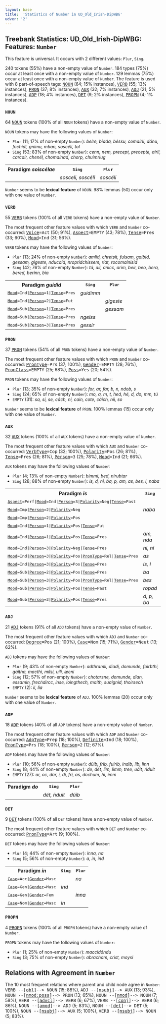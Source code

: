 ```yaml
---
layout: base
title:  'Statistics of Number in UD_Old_Irish-DipWBG'
udver: '2'
---
```


## Treebank Statistics: UD_Old_Irish-DipWBG: Features: `Number`

This feature is universal.
It occurs with 2 different values: `Plur`, `Sing`.

240 tokens (55%) have a non-empty value of `Number`.
184 types (75%) occur at least once with a non-empty value of `Number`.
129 lemmas (75%) occur at least once with a non-empty value of `Number`.
The feature is used with 8 part-of-speech tags: <tt><a href="sga_dipwbg-pos-NOUN.html">NOUN</a></tt> (64; 15% instances), <tt><a href="sga_dipwbg-pos-VERB.html">VERB</a></tt> (55; 13% instances), <tt><a href="sga_dipwbg-pos-PRON.html">PRON</a></tt> (37; 8% instances), <tt><a href="sga_dipwbg-pos-AUX.html">AUX</a></tt> (32; 7% instances), <tt><a href="sga_dipwbg-pos-ADJ.html">ADJ</a></tt> (21; 5% instances), <tt><a href="sga_dipwbg-pos-ADP.html">ADP</a></tt> (18; 4% instances), <tt><a href="sga_dipwbg-pos-DET.html">DET</a></tt> (9; 2% instances), <tt><a href="sga_dipwbg-pos-PROPN.html">PROPN</a></tt> (4; 1% instances).

### `NOUN`

64 <tt><a href="sga_dipwbg-pos-NOUN.html">NOUN</a></tt> tokens (100% of all `NOUN` tokens) have a non-empty value of `Number`.

`NOUN` tokens may have the following values of `Number`:

* `Plur` (11; 17% of non-empty `Number`): <em>belre, biada, béssu, comairli, dánu, fochidi, gnímu, mban, soscéli, tol</em>
* `Sing` (53; 83% of non-empty `Number`): <em>cenn, nem, precept, precepte, airli, carcair, chenél, chomalnad, chorp, chuimriug</em>

<table>
  <tr><th>Paradigm <i>soiscélae</i></th><th><tt>Sing</tt></th><th><tt>Plur</tt></th></tr>
  <tr><td><tt></tt></td><td><em>sosceli, soscéli</em></td><td><em>soscéli</em></td></tr>
</table>

`Number` seems to be **lexical feature** of `NOUN`. 98% lemmas (50) occur only with one value of `Number`.

### `VERB`

55 <tt><a href="sga_dipwbg-pos-VERB.html">VERB</a></tt> tokens (100% of all `VERB` tokens) have a non-empty value of `Number`.

The most frequent other feature values with which `VERB` and `Number` co-occurred: <tt><a href="sga_dipwbg-feat-Voice.html">Voice</a></tt><tt>=Act</tt> (50; 91%), <tt><a href="sga_dipwbg-feat-Aspect.html">Aspect</a></tt><tt>=EMPTY</tt> (43; 78%), <tt><a href="sga_dipwbg-feat-Tense.html">Tense</a></tt><tt>=Pres</tt> (33; 60%), <tt><a href="sga_dipwbg-feat-Mood.html">Mood</a></tt><tt>=Ind</tt> (31; 56%).

`VERB` tokens may have the following values of `Number`:

* `Plur` (13; 24% of non-empty `Number`): <em>amlid, chretsit, fulsam, gaibid, gessam, gigeste, nducaid, nropridchissem, riat, rocomalnisid</em>
* `Sing` (42; 76% of non-empty `Number`): <em>tá, ail, anicc, arim, beir, beo, bera, bered, berinn, bia</em>

<table>
  <tr><th>Paradigm <i>guidid</i></th><th><tt>Sing</tt></th><th><tt>Plur</tt></th></tr>
  <tr><td><tt><tt><a href="sga_dipwbg-feat-Mood.html">Mood</a></tt><tt>=Ind</tt>|<tt><a href="sga_dipwbg-feat-Person.html">Person</a></tt><tt>=1</tt>|<tt><a href="sga_dipwbg-feat-Tense.html">Tense</a></tt><tt>=Pres</tt></tt></td><td><em>guidimm</em></td><td></td></tr>
  <tr><td><tt><tt><a href="sga_dipwbg-feat-Mood.html">Mood</a></tt><tt>=Ind</tt>|<tt><a href="sga_dipwbg-feat-Person.html">Person</a></tt><tt>=2</tt>|<tt><a href="sga_dipwbg-feat-Tense.html">Tense</a></tt><tt>=Fut</tt></tt></td><td></td><td><em>gigeste</em></td></tr>
  <tr><td><tt><tt><a href="sga_dipwbg-feat-Mood.html">Mood</a></tt><tt>=Sub</tt>|<tt><a href="sga_dipwbg-feat-Person.html">Person</a></tt><tt>=1</tt>|<tt><a href="sga_dipwbg-feat-Tense.html">Tense</a></tt><tt>=Pres</tt></tt></td><td></td><td><em>gessam</em></td></tr>
  <tr><td><tt><tt><a href="sga_dipwbg-feat-Mood.html">Mood</a></tt><tt>=Sub</tt>|<tt><a href="sga_dipwbg-feat-Person.html">Person</a></tt><tt>=2</tt>|<tt><a href="sga_dipwbg-feat-Tense.html">Tense</a></tt><tt>=Pres</tt></tt></td><td><em>ngeiss</em></td><td></td></tr>
  <tr><td><tt><tt><a href="sga_dipwbg-feat-Mood.html">Mood</a></tt><tt>=Sub</tt>|<tt><a href="sga_dipwbg-feat-Person.html">Person</a></tt><tt>=3</tt>|<tt><a href="sga_dipwbg-feat-Tense.html">Tense</a></tt><tt>=Pres</tt></tt></td><td><em>gessir</em></td><td></td></tr>
</table>

### `PRON`

37 <tt><a href="sga_dipwbg-pos-PRON.html">PRON</a></tt> tokens (54% of all `PRON` tokens) have a non-empty value of `Number`.

The most frequent other feature values with which `PRON` and `Number` co-occurred: <tt><a href="sga_dipwbg-feat-PronType.html">PronType</a></tt><tt>=Prs</tt> (37; 100%), <tt><a href="sga_dipwbg-feat-Gender.html">Gender</a></tt><tt>=EMPTY</tt> (28; 76%), <tt><a href="sga_dipwbg-feat-PronClass.html">PronClass</a></tt><tt>=EMPTY</tt> (25; 68%), <tt><a href="sga_dipwbg-feat-Poss.html">Poss</a></tt><tt>=Yes</tt> (20; 54%).

`PRON` tokens may have the following values of `Number`:

* `Plur` (13; 35% of non-empty `Number`): <em>for, ar, far, b, n, ndob, s</em>
* `Sing` (24; 65% of non-empty `Number`): <em>mo, a, m, t, hed, hé, d, do, mm, tú</em>
* `EMPTY` (31): <em>sa, si, se, cách, ni, cain, cote, cáich, níi, so</em>

`Number` seems to be **lexical feature** of `PRON`. 100% lemmas (15) occur only with one value of `Number`.

### `AUX`

32 <tt><a href="sga_dipwbg-pos-AUX.html">AUX</a></tt> tokens (100% of all `AUX` tokens) have a non-empty value of `Number`.

The most frequent other feature values with which `AUX` and `Number` co-occurred: <tt><a href="sga_dipwbg-feat-VerbType.html">VerbType</a></tt><tt>=Cop</tt> (32; 100%), <tt><a href="sga_dipwbg-feat-Polarity.html">Polarity</a></tt><tt>=Pos</tt> (26; 81%), <tt><a href="sga_dipwbg-feat-Tense.html">Tense</a></tt><tt>=Pres</tt> (26; 81%), <tt><a href="sga_dipwbg-feat-Person.html">Person</a></tt><tt>=3</tt> (25; 78%), <tt><a href="sga_dipwbg-feat-Mood.html">Mood</a></tt><tt>=Ind</tt> (21; 66%).

`AUX` tokens may have the following values of `Number`:

* `Plur` (4; 13% of non-empty `Number`): <em>bimmi, bed, nirubtar</em>
* `Sing` (28; 88% of non-empty `Number`): <em>is, d, ni, ba, p, am, as, bes, i, naba</em>

<table>
  <tr><th>Paradigm <i>is</i></th><th><tt>Sing</tt></th><th><tt>Plur</tt></th></tr>
  <tr><td><tt><tt><a href="sga_dipwbg-feat-Aspect.html">Aspect</a></tt><tt>=Perf</tt>|<tt><a href="sga_dipwbg-feat-Mood.html">Mood</a></tt><tt>=Ind</tt>|<tt><a href="sga_dipwbg-feat-Person.html">Person</a></tt><tt>=3</tt>|<tt><a href="sga_dipwbg-feat-Polarity.html">Polarity</a></tt><tt>=Neg</tt>|<tt><a href="sga_dipwbg-feat-Tense.html">Tense</a></tt><tt>=Past</tt></tt></td><td></td><td><em>nirubtar</em></td></tr>
  <tr><td><tt><tt><a href="sga_dipwbg-feat-Mood.html">Mood</a></tt><tt>=Imp</tt>|<tt><a href="sga_dipwbg-feat-Person.html">Person</a></tt><tt>=2</tt>|<tt><a href="sga_dipwbg-feat-Polarity.html">Polarity</a></tt><tt>=Neg</tt></tt></td><td><em>naba</em></td><td></td></tr>
  <tr><td><tt><tt><a href="sga_dipwbg-feat-Mood.html">Mood</a></tt><tt>=Imp</tt>|<tt><a href="sga_dipwbg-feat-Person.html">Person</a></tt><tt>=2</tt>|<tt><a href="sga_dipwbg-feat-Polarity.html">Polarity</a></tt><tt>=Pos</tt></tt></td><td></td><td><em>bed</em></td></tr>
  <tr><td><tt><tt><a href="sga_dipwbg-feat-Mood.html">Mood</a></tt><tt>=Ind</tt>|<tt><a href="sga_dipwbg-feat-Person.html">Person</a></tt><tt>=1</tt>|<tt><a href="sga_dipwbg-feat-Polarity.html">Polarity</a></tt><tt>=Pos</tt>|<tt><a href="sga_dipwbg-feat-Tense.html">Tense</a></tt><tt>=Fut</tt></tt></td><td></td><td><em>bimmi</em></td></tr>
  <tr><td><tt><tt><a href="sga_dipwbg-feat-Mood.html">Mood</a></tt><tt>=Ind</tt>|<tt><a href="sga_dipwbg-feat-Person.html">Person</a></tt><tt>=1</tt>|<tt><a href="sga_dipwbg-feat-Polarity.html">Polarity</a></tt><tt>=Pos</tt>|<tt><a href="sga_dipwbg-feat-Tense.html">Tense</a></tt><tt>=Pres</tt></tt></td><td><em>am, nda</em></td><td></td></tr>
  <tr><td><tt><tt><a href="sga_dipwbg-feat-Mood.html">Mood</a></tt><tt>=Ind</tt>|<tt><a href="sga_dipwbg-feat-Person.html">Person</a></tt><tt>=3</tt>|<tt><a href="sga_dipwbg-feat-Polarity.html">Polarity</a></tt><tt>=Neg</tt>|<tt><a href="sga_dipwbg-feat-Tense.html">Tense</a></tt><tt>=Pres</tt></tt></td><td><em>ni, ní</em></td><td></td></tr>
  <tr><td><tt><tt><a href="sga_dipwbg-feat-Mood.html">Mood</a></tt><tt>=Ind</tt>|<tt><a href="sga_dipwbg-feat-Person.html">Person</a></tt><tt>=3</tt>|<tt><a href="sga_dipwbg-feat-Polarity.html">Polarity</a></tt><tt>=Pos</tt>|<tt><a href="sga_dipwbg-feat-PronType.html">PronType</a></tt><tt>=Rel</tt>|<tt><a href="sga_dipwbg-feat-Tense.html">Tense</a></tt><tt>=Pres</tt></tt></td><td><em>as</em></td><td></td></tr>
  <tr><td><tt><tt><a href="sga_dipwbg-feat-Mood.html">Mood</a></tt><tt>=Ind</tt>|<tt><a href="sga_dipwbg-feat-Person.html">Person</a></tt><tt>=3</tt>|<tt><a href="sga_dipwbg-feat-Polarity.html">Polarity</a></tt><tt>=Pos</tt>|<tt><a href="sga_dipwbg-feat-Tense.html">Tense</a></tt><tt>=Pres</tt></tt></td><td><em>is, i</em></td><td></td></tr>
  <tr><td><tt><tt><a href="sga_dipwbg-feat-Mood.html">Mood</a></tt><tt>=Sub</tt>|<tt><a href="sga_dipwbg-feat-Person.html">Person</a></tt><tt>=2</tt>|<tt><a href="sga_dipwbg-feat-Polarity.html">Polarity</a></tt><tt>=Pos</tt>|<tt><a href="sga_dipwbg-feat-Tense.html">Tense</a></tt><tt>=Pres</tt></tt></td><td><em>ba</em></td><td></td></tr>
  <tr><td><tt><tt><a href="sga_dipwbg-feat-Mood.html">Mood</a></tt><tt>=Sub</tt>|<tt><a href="sga_dipwbg-feat-Person.html">Person</a></tt><tt>=3</tt>|<tt><a href="sga_dipwbg-feat-Polarity.html">Polarity</a></tt><tt>=Pos</tt>|<tt><a href="sga_dipwbg-feat-PronType.html">PronType</a></tt><tt>=Rel</tt>|<tt><a href="sga_dipwbg-feat-Tense.html">Tense</a></tt><tt>=Pres</tt></tt></td><td><em>bes</em></td><td></td></tr>
  <tr><td><tt><tt><a href="sga_dipwbg-feat-Mood.html">Mood</a></tt><tt>=Sub</tt>|<tt><a href="sga_dipwbg-feat-Person.html">Person</a></tt><tt>=3</tt>|<tt><a href="sga_dipwbg-feat-Polarity.html">Polarity</a></tt><tt>=Pos</tt>|<tt><a href="sga_dipwbg-feat-Tense.html">Tense</a></tt><tt>=Past</tt></tt></td><td><em>ropad</em></td><td></td></tr>
  <tr><td><tt><tt><a href="sga_dipwbg-feat-Mood.html">Mood</a></tt><tt>=Sub</tt>|<tt><a href="sga_dipwbg-feat-Person.html">Person</a></tt><tt>=3</tt>|<tt><a href="sga_dipwbg-feat-Polarity.html">Polarity</a></tt><tt>=Pos</tt>|<tt><a href="sga_dipwbg-feat-Tense.html">Tense</a></tt><tt>=Pres</tt></tt></td><td><em>d, p, ba</em></td><td></td></tr>
</table>

### `ADJ`

21 <tt><a href="sga_dipwbg-pos-ADJ.html">ADJ</a></tt> tokens (91% of all `ADJ` tokens) have a non-empty value of `Number`.

The most frequent other feature values with which `ADJ` and `Number` co-occurred: <tt><a href="sga_dipwbg-feat-Degree.html">Degree</a></tt><tt>=Pos</tt> (21; 100%), <tt><a href="sga_dipwbg-feat-Case.html">Case</a></tt><tt>=Nom</tt> (15; 71%), <tt><a href="sga_dipwbg-feat-Gender.html">Gender</a></tt><tt>=Neut</tt> (13; 62%).

`ADJ` tokens may have the following values of `Number`:

* `Plur` (9; 43% of non-empty `Number`): <em>adthramli, diadi, domunde, foirbthi, gáitha, macthi, mílsi, uili, æcni</em>
* `Sing` (12; 57% of non-empty `Number`): <em>chotarsne, domunde, dían, essamin, frecṅdircc, inse, loingthech, maith, suaignid, thoirsech</em>
* `EMPTY` (2): <em>il, lia</em>

`Number` seems to be **lexical feature** of `ADJ`. 100% lemmas (20) occur only with one value of `Number`.

### `ADP`

18 <tt><a href="sga_dipwbg-pos-ADP.html">ADP</a></tt> tokens (40% of all `ADP` tokens) have a non-empty value of `Number`.

The most frequent other feature values with which `ADP` and `Number` co-occurred: <tt><a href="sga_dipwbg-feat-AdpType.html">AdpType</a></tt><tt>=Prep</tt> (18; 100%), <tt><a href="sga_dipwbg-feat-Definite.html">Definite</a></tt><tt>=Ind</tt> (18; 100%), <tt><a href="sga_dipwbg-feat-PronType.html">PronType</a></tt><tt>=Prs</tt> (18; 100%), <tt><a href="sga_dipwbg-feat-Person.html">Person</a></tt><tt>=2</tt> (12; 67%).

`ADP` tokens may have the following values of `Number`:

* `Plur` (10; 56% of non-empty `Number`): <em>dúib, frib, fuirib, indib, lib, linn</em>
* `Sing` (8; 44% of non-empty `Number`): <em>de, dét, lim, limm, tree, uáit, ṅduit</em>
* `EMPTY` (27): <em>ar, oc, dar, i, di, fri, as, dochum, hi, imm</em>

<table>
  <tr><th>Paradigm <i>do</i></th><th><tt>Sing</tt></th><th><tt>Plur</tt></th></tr>
  <tr><td><tt></tt></td><td><em>dét, ṅduit</em></td><td><em>dúib</em></td></tr>
</table>

### `DET`

9 <tt><a href="sga_dipwbg-pos-DET.html">DET</a></tt> tokens (100% of all `DET` tokens) have a non-empty value of `Number`.

The most frequent other feature values with which `DET` and `Number` co-occurred: <tt><a href="sga_dipwbg-feat-PronType.html">PronType</a></tt><tt>=Art</tt> (9; 100%).

`DET` tokens may have the following values of `Number`:

* `Plur` (4; 44% of non-empty `Number`): <em>inna, na</em>
* `Sing` (5; 56% of non-empty `Number`): <em>a, in, ind</em>

<table>
  <tr><th>Paradigm <i>in</i></th><th><tt>Sing</tt></th><th><tt>Plur</tt></th></tr>
  <tr><td><tt><tt><a href="sga_dipwbg-feat-Case.html">Case</a></tt><tt>=Acc</tt>|<tt><a href="sga_dipwbg-feat-Gender.html">Gender</a></tt><tt>=Masc</tt></tt></td><td></td><td><em>na</em></td></tr>
  <tr><td><tt><tt><a href="sga_dipwbg-feat-Case.html">Case</a></tt><tt>=Gen</tt>|<tt><a href="sga_dipwbg-feat-Gender.html">Gender</a></tt><tt>=Masc</tt></tt></td><td><em>ind</em></td><td></td></tr>
  <tr><td><tt><tt><a href="sga_dipwbg-feat-Case.html">Case</a></tt><tt>=Gen</tt>|<tt><a href="sga_dipwbg-feat-Gender.html">Gender</a></tt><tt>=Fem</tt></tt></td><td></td><td><em>inna</em></td></tr>
  <tr><td><tt><tt><a href="sga_dipwbg-feat-Case.html">Case</a></tt><tt>=Nom</tt>|<tt><a href="sga_dipwbg-feat-Gender.html">Gender</a></tt><tt>=Masc</tt></tt></td><td><em>in</em></td><td></td></tr>
</table>

### `PROPN`

4 <tt><a href="sga_dipwbg-pos-PROPN.html">PROPN</a></tt> tokens (100% of all `PROPN` tokens) have a non-empty value of `Number`.

`PROPN` tokens may have the following values of `Number`:

* `Plur` (1; 25% of non-empty `Number`): <em>maccidóndu</em>
* `Sing` (3; 75% of non-empty `Number`): <em>abracham, crist, moysi</em>

## Relations with Agreement in `Number`

The 10 most frequent relations where parent and child node agree in `Number`:
<tt>VERB --[<tt><a href="sga_dipwbg-dep-obl.html">obl</a></tt>]--> NOUN</tt> (15; 88%),
<tt>ADJ --[<tt><a href="sga_dipwbg-dep-nsubj.html">nsubj</a></tt>]--> AUX</tt> (13; 93%),
<tt>NOUN --[<tt><a href="sga_dipwbg-dep-nmod-poss.html">nmod:poss</a></tt>]--> PRON</tt> (13; 65%),
<tt>NOUN --[<tt><a href="sga_dipwbg-dep-nmod.html">nmod</a></tt>]--> NOUN</tt> (7; 58%),
<tt>VERB --[<tt><a href="sga_dipwbg-dep-advcl.html">advcl</a></tt>]--> VERB</tt> (6; 67%),
<tt>VERB --[<tt><a href="sga_dipwbg-dep-conj.html">conj</a></tt>]--> VERB</tt> (6; 86%),
<tt>NOUN --[<tt><a href="sga_dipwbg-dep-amod.html">amod</a></tt>]--> ADJ</tt> (5; 83%),
<tt>NOUN --[<tt><a href="sga_dipwbg-dep-det.html">det</a></tt>]--> DET</tt> (5; 100%),
<tt>NOUN --[<tt><a href="sga_dipwbg-dep-nsubj.html">nsubj</a></tt>]--> AUX</tt> (5; 100%),
<tt>VERB --[<tt><a href="sga_dipwbg-dep-nsubj.html">nsubj</a></tt>]--> NOUN</tt> (5; 83%).

